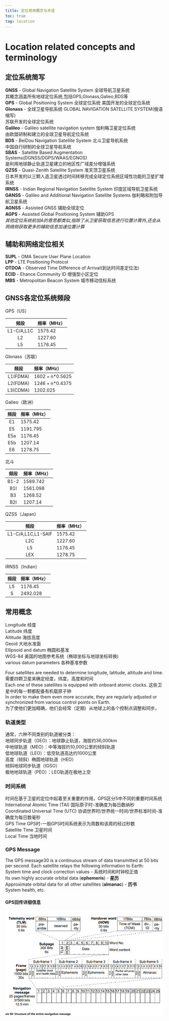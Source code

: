 ```yaml
---
title: 定位常用概念与术语  
toc: true
tag: location
---
```

# Location related concepts and terminology
## 定位系统简写
**GNSS** - Global Navigation Satellite System 全球导航卫星系统  
其概念涵盖所有地球定位系统,包括GPS,Glonass,Galieo,BDS等  
**GPS** - Global Positioning System 全球定位系统
美国开发的全球定位系统  
**Glonass** - 全球卫星导航系统 GLOBAL NAVIGATION SATELLITE SYSTEM(俄语缩写)  
苏联开发的全球定位系统  
**Galileo** - Galileo satellite navigation system 伽利略卫星定位系统  
由欧盟研制和建立的全球卫星导航定位系统  
**BDS** - BeiDou Navigation Satellite System 北斗卫星导航系统  
中国自行研制的全球卫星导航系统  
**SBAS** - Satellite Based Augmentation Systems(DGNSS/DGPS/WAAS/EGNOS)  
是利用地球静止轨道卫星建立的地区性广域差分增强系统  
**QZSS** - Quasi-Zenith Satellite System 准天顶卫星系统  
日本开发的以三颗人造卫星透过时间转移完成全球定位系统区域性功能的卫星扩增系统  
**IRNSS** - Indian Regional Navigation Satellite System 印度区域导航卫星系统  
**GANSS** - Galileo and Additional Navigation Satellite Systems  伽利略和附加导航卫星系统  
**AGNSS** - Assisted GNSS 辅助全球定位  
**AGPS** - Assisted Global Positioning System 辅助GPS  
*其他定位系统前加A的意思都类似,指除了从卫星获取信息进行位置计算外,还会从网络侧获取更多的辅助信息加速位置计算*

## 辅助和网络定位相关
**SUPL** - OMA Secure User Plane Location    
**LPP** - LTE Positioning Protocol  
**OTDOA** - Observed Time Difference of Arrival(到达时间差定位法)  
**ECID** - Ehance Community ID 增强型小区定位  
**MBS** - Metropolitan Beacon System 城市移动信标系统
## GNSS各定位系统频段
GPS（US）

|频段|频率（MHz）|
|:--:|:--|
|L1-C/A,L1C|1575.42|
|L2|1227.60|
|L5|1176.45|

Glonass（苏联）

|频段|频率（MHz）|
|:--:|:--|
|L1(FDMA)|1602 + n*0.5625|
|L2(FDMA)|1246 + n*0.4375|
|L3(CDMA)|1202.025|

Galieo（欧洲）

|频段|频率（MHz）|
|:--:|:--|
|E1|1575.42|
|E5|1191.795|
|E5a|1176.45|
|E5b|1207.14|
|E6|1278.75|

北斗

|频段|频率（MHz）|
|:--:|:--|
|B1-2|1589.742|
|B1I|1561.098|
|B3|1268.52|
|B2I|1207.14|

QZSS（Japan）

|频段|频率（MHz）|
|:--:|:--|
|L1-C/A,L1C,L1-SAIF|1575.42|
|L2C|1227.60|
|L5|1176.45|
|LEX|1278.75|

IRNSS（Indian）

|频段|频率（MHz）|
|:--:|:--|
|L5|1176.45|
|S|2492.028|

## 常用概念  
Longitude   经度  
Latitude    纬度  
Altitude   海拔高度  
Geoid   大地水准面  
Ellipsoid and datum     椭圆和基准  
WGS-84  美国的地图参考系统（椭球坐标与地球坐标转换)  
various datum parameters  各种基准参数  

Four satellites are needed to determine longitude, latitude, altitude and time.  
需要四颗卫星来确定经度，纬度，高度和时间  
Each one of these satellites is equipped with onboard atomic clocks.
这些卫星中的每一颗都配备有机载原子钟  
In order to make them even more accurate, they are regularly adjusted or synchronized from various control points on Earth.  
为了使他们更加精确，他们会经常（定期）从地球上的各个控制点调整和同步。  

### 轨道类型
通常，六种不同类别的轨道被分类：  
地球同步轨道（GEO）：地球静止轨道，海拔约36,000km  
中地球轨道（MEO）：中等海拔约10,000公里的倾斜轨道  
低地球轨道（LEO）：低空轨道高达约1000公里  
高度（倾斜）椭圆地球轨道（HEO）  
倾斜地球同步轨道（IGSO）  
极地地球轨道（PEO）：LEO轨道在极地上空  

### 时间系统
时间在基于卫星的定位中起着至关重要的作用，GPS区分5中不同的重要时间系统  
International Atomic Time (TAI)  国际原子时-准确度为每日数纳秒   
Coordinated Universal Time (UTC)  协调世界时/世界统一时间/世界标准时间-准确度为每日数毫秒  
GPS Time  GPS时-一般GPS时间系统表示为周数和该周的经过秒数  
Satellite Time  卫星时间  
Local Time  当地时间  

### GPS Message
The GPS message30 is a continuous stream of data transmitted at 50 bits per second. Each satellite relays the following information to Earth:  
System time and clock correction values  - 系统时间和时钟校正值  
Its own highly accurate orbital data (**ephemeris**) - **星历**  
Approximate orbital data for all other satellites (**almanac**) - **历书**  
System health, etc.  
#### GPS回传详细信息  
![完整的导航信息结构](concepts/navigationmessage.png)  
